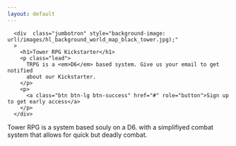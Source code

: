 ```yaml
---
layout: default
---
```


      <div  class="jumbotron" style="background-image: url(/images/hl_background_world_map_black_tower.jpg);"
      >
        <h1>Tower RPG Kickstarter</h1>
        <p class="lead">
          TRPG is a <em>D6</em> based system. Give us your email to get notified
          about our Kickstarter.
        </p>
        <p>
          <a class="btn btn-lg btn-success" href="#" role="button">Sign up to get early access</a>
        </p>
      </div>

Tower RPG is a system based souly on a D6. with a simplifiyed combat system that allows for quick but deadly combat.
